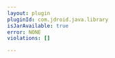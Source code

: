```yaml
---
layout: plugin
pluginId: com.jdroid.java.library
isJarAvailable: true
error: NONE
violations: []

---
```

